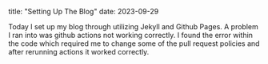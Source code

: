 title: "Setting Up The Blog"
date: 2023-09-29

  Today I set up my blog through utilizing Jekyll and Github Pages. A problem I ran into was github actions not working correctly.
I found the error within the code which required me to change some of the pull request policies and after rerunning actions it worked correctly.
